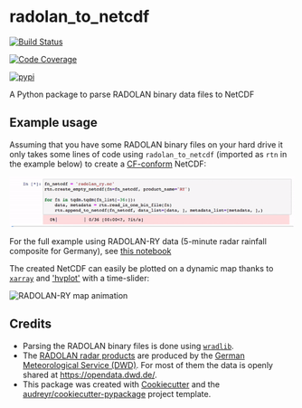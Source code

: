 # radolan_to_netcdf

[![Build Status](https://img.shields.io/travis/cchwala/radolan_to_netcdf.svg)](https://travis-ci.org/cchwala/radolan_to_netcdf)

[![Code Coverage](https://img.shields.io/codecov/c/github/cchwala/radolan_to_netcdf.svg)](https://codecov.io/gh/cchwala/radolan_to_netcdf)

[![pypi](https://img.shields.io/pypi/v/radolan_to_netcdf.svg)](https://pypi.python.org/pypi/radolan_to_netcdf)

A Python package to parse RADOLAN binary data files to NetCDF

## Example usage

Assuming that you have some RADOLAN binary files on your hard drive it only takes some lines of code using `radolan_to_netcdf` (imported as `rtn` in the example below) to create a [CF-conform](http://cfconventions.org/) NetCDF:

![Create RADOLAN-RY NetCDF](images/create_radolan_ry_netcdf.gif)

For the full example using RADOLAN-RY data (5-minute radar rainfall composite for Germany), see [this notebook](notebooks/example_download_and_parse_radolan-ry_data.ipynb)

The created NetCDF can easily be plotted on a dynamic map thanks to [`xarray`](http://xarray.pydata.org) and ['hvplot'](https://hvplot.holoviz.org/) with a time-slider:

![RADOLAN-RY map animation](images/radolan_ry_map_animation.gif)

## Credits

* Parsing the RADOLAN binary files is done using [`wradlib`](https://wradlib.org/).
* The [RADOLAN radar products](https://www.dwd.de/DE/leistungen/radolan/radolan_info/radolan_poster_201711_en_pdf.pdf;jsessionid=4E56FC617A4463815FE89E1247830E81.live11042?__blob=publicationFile&v=2) are produced by the [German Meteorological Service (DWD)](https://www.dwd.de). For most of them the data is openly shared at https://opendata.dwd.de/.
* This package was created with [Cookiecutter](https://github.com/audreyr/cookiecutter) and the [audreyr/cookiecutter-pypackage](https://github.com/audreyr/cookiecutter-pypackage) project template.

